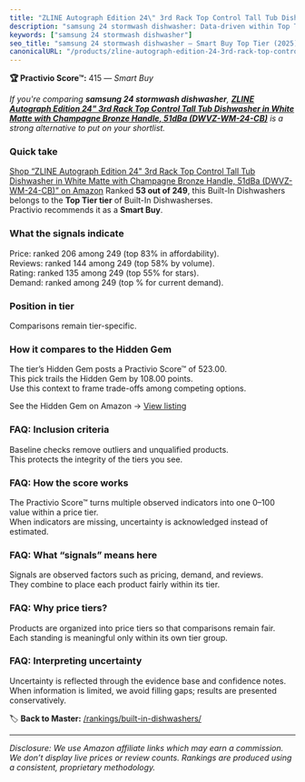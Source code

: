 ```yaml
---
title: "ZLINE Autograph Edition 24\" 3rd Rack Top Control Tall Tub Dishwasher in White Matte with Champagne Bronze Handle, 51dBa (DWVZ-WM-24-CB)"
description: "samsung 24 stormwash dishwasher: Data-driven within Top Tier ranking using the Practivio Score™. Positioned by quality, value, demand, findability, momentum."
keywords: ["samsung 24 stormwash dishwasher"]
seo_title: "samsung 24 stormwash dishwasher — Smart Buy Top Tier (2025)"
canonicalURL: "/products/zline-autograph-edition-24-3rd-rack-top-control-tall-tub-dishwasher-in-white-matte-with-champagne-bronze-handle-51dba-dwvz-wm-24-cb-B09QD5W35Y/"
---
```


**🏆 Practivio Score™:** 415 — _Smart Buy_


*If you're comparing **samsung 24 stormwash dishwasher**, **[ZLINE Autograph Edition 24" 3rd Rack Top Control Tall Tub Dishwasher in White Matte with Champagne Bronze Handle, 51dBa (DWVZ-WM-24-CB)](https://www.amazon.com/dp/B09QD5W35Y?tag=practivio-20)** is a strong alternative to put on your shortlist.*
### Quick take
[Shop “ZLINE Autograph Edition 24" 3rd Rack Top Control Tall Tub Dishwasher in White Matte with Champagne Bronze Handle, 51dBa (DWVZ-WM-24-CB)” on Amazon](https://www.amazon.com/dp/B09QD5W35Y?tag=practivio-20)
Ranked **53 out of 249**, this Built-In Dishwashers belongs to the **Top Tier tier** of Built-In Dishwasherses.  
Practivio recommends it as a **Smart Buy**.

### What the signals indicate
Price: ranked 206 among 249 (top 83% in affordability).  
Reviews: ranked 144 among 249 (top 58% by volume).  
Rating: ranked 135 among 249 (top 55% for stars).  
Demand: ranked  among 249 (top % for current demand).

### Position in tier
Comparisons remain tier-specific.

### How it compares to the Hidden Gem
The tier’s Hidden Gem posts a Practivio Score™ of 523.00.  
This pick trails the Hidden Gem by 108.00 points.  
Use this context to frame trade-offs among competing options.  

See the Hidden Gem on Amazon → [View listing](https://www.amazon.com/dp/B07DM73CX5?tag=practivio-20)

### FAQ: Inclusion criteria
Baseline checks remove outliers and unqualified products.  
This protects the integrity of the tiers you see.

### FAQ: How the score works
The Practivio Score™ turns multiple observed indicators into one 0–100 value within a price tier.  
When indicators are missing, uncertainty is acknowledged instead of estimated.

### FAQ: What “signals” means here
Signals are observed factors such as pricing, demand, and reviews.  
They combine to place each product fairly within its tier.

### FAQ: Why price tiers?
Products are organized into price tiers so that comparisons remain fair.  
Each standing is meaningful only within its own tier group.

### FAQ: Interpreting uncertainty
Uncertainty is reflected through the evidence base and confidence notes.  
When information is limited, we avoid filling gaps; results are presented conservatively.


🏷️ **Back to Master:** [/rankings/built-in-dishwashers/](/rankings/built-in-dishwashers/)

---
_Disclosure: We use Amazon affiliate links which may earn a commission. We don’t display live prices or review counts. Rankings are produced using a consistent, proprietary methodology._
